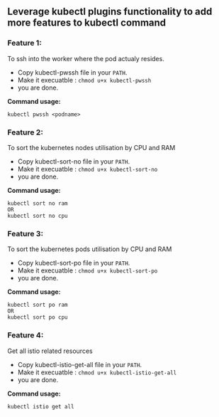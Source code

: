 ## Leverage kubectl plugins functionality to add more features to kubectl command

### Feature 1:
To ssh into the worker where the pod actualy resides.
- Copy kubectl-pwssh file in your `PATH`.
- Make it execuatble : `chmod u+x kubectl-pwssh`
- you are done.

**Command usage:**

    kubectl pwssh <podname>

### Feature 2:
To sort the kubernetes nodes utilisation by CPU and RAM
- Copy kubectl-sort-no file in your `PATH`.
- Make it execuatble : `chmod u+x kubectl-sort-no`
- you are done.

**Command usage:**

    kubectl sort no ram
    OR
    kubectl sort no cpu

### Feature 3:
To sort the kubernetes pods utilisation by CPU and RAM

- Copy kubectl-sort-po file in your `PATH`.
- Make it execuatble : `chmod u+x kubectl-sort-po`
- you are done.

**Command usage:**

    kubectl sort po ram
    OR
    kubectl sort po cpu

### Feature 4:
Get all istio related resources
- Copy kubectl-istio-get-all file in your `PATH`.
- Make it execuatble : `chmod u+x kubectl-istio-get-all`
- you are done.

**Command usage:**

    kubectl istio get all
